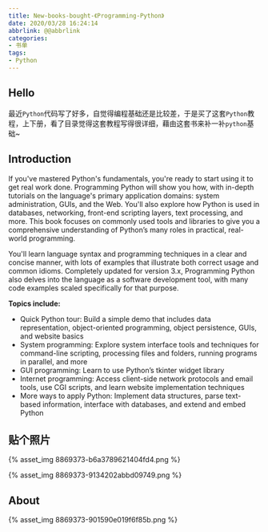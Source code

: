 ```yaml
---
title: New-books-bought-《Programming-Python》
date: 2020/03/28 16:24:14
abbrlink: @@abbrlink
categories:
- 书单
tags:
- Python
---
```

## Hello
最近`Python`代码写了好多，自觉得编程基础还是比较差，于是买了这套`Python`教程，上下册，看了目录觉得这套教程写得很详细，藉由这套书来补一补`python`基础~

## Introduction
If you've mastered Python's fundamentals, you're ready to start using it to get real work done. Programming Python will show you how, with in-depth tutorials on the language's primary application domains: system administration, GUIs, and the Web. You'll also explore how Python is used in databases, networking, front-end scripting layers, text processing, and more. This book focuses on commonly used tools and libraries to give you a comprehensive understanding of Python’s many roles in practical, real-world programming.

You'll learn language syntax and programming techniques in a clear and concise manner, with lots of examples that illustrate both correct usage and common idioms. Completely updated for version 3.x, Programming Python also delves into the language as a software development tool, with many code examples scaled specifically for that purpose.

**Topics include:**

- Quick Python tour: Build a simple demo that includes data representation, object-oriented programming, object persistence, GUIs, and website basics
- System programming: Explore system interface tools and techniques for command-line scripting, processing files and folders, running programs in parallel, and more
- GUI programming: Learn to use Python’s tkinter widget library
- Internet programming: Access client-side network protocols and email tools, use CGI scripts, and learn website implementation techniques
- More ways to apply Python: Implement data structures, parse text-based information, interface with databases, and extend and embed Python


## 贴个照片
{% asset_img 8869373-b6a3789621404fd4.png %}

{% asset_img 8869373-9134202abbd09749.png %}

## About
{% asset_img 8869373-901590e019f6f85b.png %}
